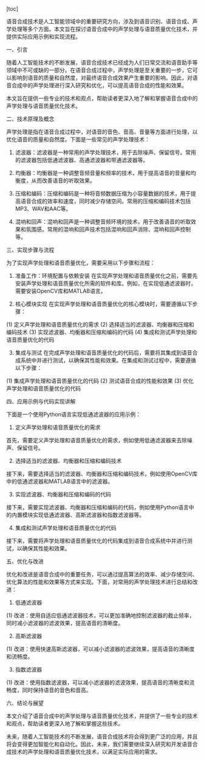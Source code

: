
[toc]                    
                
                
语音合成技术是人工智能领域中的重要研究方向，涉及到语音识别、语音合成、声学处理等多个方面。本文旨在探讨语音合成中的声学处理与语音质量优化技术，并提供实际应用示例和实现流程。

一、引言

随着人工智能技术的不断发展，语音合成技术已经成为人们日常交流和语音助手等领域中不可或缺的一部分。在语音合成过程中，声学处理是至关重要的一步，它可以影响到语音的质量和自然度，对最终语音合成效果产生重要的影响。因此，对语音合成中的声学处理进行深入研究和优化，可以提高语音合成的性能和效果。

本文旨在提供一些专业的技术和观点，帮助读者更深入地了解和掌握语音合成中的声学处理与语音质量优化技术。

二、技术原理及概念

声学处理是指在语音合成过程中，对语音的音色、音高、音量等方面进行处理，以优化语音的质量和自然度。下面是一些常见的声学处理技术：

1. 滤波器：滤波器是一种常用的声学处理技术，用于去除噪声、保留信号。常用的滤波器包括低通滤波器、高通滤波器和带通滤波器等。

2. 均衡器：均衡器是一种调整音频音量和频率的技术，用于提高语音的音量和均衡度，从而改善语音的听取效果。

3. 压缩和编码：压缩和编码是一种将音频数据压缩为小容量数据的技术，用于提高语音合成的效率和速度，同时减少存储空间。常用的压缩和编码技术包括MP3、WAV和AAC等。

4. 混响和回声：混响和回声是一种调整音频环境的技术，用于改善语音的听取效果和氛围感。常用的混响和回声技术包括混响和回声消除、混响和回声控制等。

三、实现步骤与流程

为了实现声学处理和语音质量优化，需要采用以下步骤和流程：

1. 准备工作：环境配置与依赖安装
在实现声学处理和语音质量优化之前，需要先安装声学处理和语音质量优化所需的软件和库。例如，在实现低通滤波器时，需要安装OpenCV库和MATLAB语言。

2. 核心模块实现
在实现声学处理和语音质量优化的核心模块时，需要遵循以下步骤：

(1) 定义声学处理和语音质量优化的需求
(2) 选择适当的滤波器、均衡器和压缩和编码技术
(3) 实现滤波器、均衡器和压缩和编码的代码
(4) 集成和测试声学处理和语音质量优化的代码

3. 集成与测试
在完成声学处理和语音质量优化的代码后，需要将其集成到语音合成系统中并进行测试，以确保其性能和效果。在集成和测试过程中，需要遵循以下步骤：

(1) 集成声学处理和语音质量优化的代码
(2) 测试语音合成的性能和效果
(3) 优化声学处理和语音质量优化的代码

四、应用示例与代码实现讲解

下面是一个使用Python语言实现低通滤波器的应用示例：

1. 定义声学处理和语音质量优化的需求

首先，需要定义声学处理和语音质量优化的需求，例如使用低通滤波器来去除噪声、保留信号。

2. 选择适当的滤波器、均衡器和压缩和编码技术

接下来，需要选择适当的滤波器、均衡器和压缩和编码技术，例如使用OpenCV库中的低通滤波器和MATLAB语言中的滤波器。

3. 实现滤波器、均衡器和压缩和编码的代码

接下来，需要实现滤波器、均衡器和压缩和编码的代码，例如使用Python语言中的内置模块实现低通滤波器、高斯滤波器和指数滤波器等。

4. 集成和测试声学处理和语音质量优化的代码

接下来，需要将声学处理和语音质量优化的代码集成到语音合成系统中并进行测试，以确保其性能和效果。

五、优化与改进

优化和改进是语音合成中的重要任务，可以通过提高算法的效率、减少存储空间、优化算法的性能和效果等方式来实现。下面，对常用的声学处理技术进行总结和改进：

1. 低通滤波器

(1) 改进：使用自适应低通滤波器技术，可以更加准确地控制滤波器的截止频率，同时减小滤波器的滤波效果，提高语音的清晰度。

2. 高斯滤波器

(1) 改进：使用快速高斯滤波器，可以减小滤波器的滤波效果，提高语音的清晰度和流畅度。

3. 指数滤波器

(1) 改进：使用指数滤波器，可以减小滤波器的滤波效果，提高语音的清晰度和流畅度，同时保持语音的音色和音高。

六、结论与展望

本文介绍了语音合成中的声学处理与语音质量优化技术，并提供了一些专业的技术和观点，帮助读者更深入地了解和掌握这些技术。

未来，随着人工智能技术的不断发展，语音合成技术将会得到更广泛的应用，并且将会变得更加智能化和自动化。因此，未来，我们需要继续深入研究和开发语音合成技术的声学处理和语音质量优化技术，以满足实际应用的需求。

